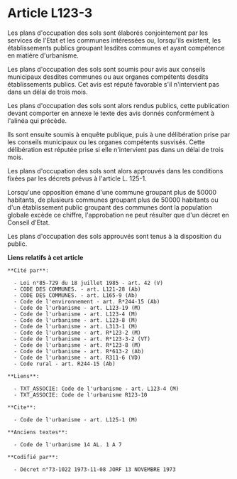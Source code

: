 # Article L123-3

Les plans d'occupation des sols sont élaborés conjointement par les services de l'Etat et les communes intéressées ou,
lorsqu'ils existent, les établissements publics groupant lesdites communes et ayant compétence en matière d'urbanisme.

Les plans d'occupation des sols sont soumis pour avis aux conseils municipaux desdites communes ou aux organes compétents
desdits établissements publics. Cet avis est réputé favorable s'il n'intervient pas dans un délai de trois mois.

Les plans d'occupation des sols sont alors rendus publics, cette publication devant comporter en annexe le texte des avis
donnés conformément à l'alinéa qui précède.

Ils sont ensuite soumis à enquête publique, puis à une délibération prise par les conseils municipaux ou les organes
compétents susvisés. Cette délibération est réputée prise si elle n'intervient pas dans un délai de trois mois.

Les plans d'occupation des sols sont alors approuvés dans les conditions fixées par les décrets prévus à l'article L. 125-1.

Lorsqu'une opposition émane d'une commune groupant plus de 50000 habitants, de plusieurs communes groupant plus de 50000
habitants ou d'un établissement public groupant des communes dont la population globale excède ce chiffre, l'approbation ne
peut résulter que d'un décret en Conseil d'Etat.

Les plans d'occupation des sols approuvés sont tenus à la disposition du public.

**Liens relatifs à cet article**

	**Cité par**:

	  - Loi n°85-729 du 18 juillet 1985 - art. 42 (V)
	  - CODE DES COMMUNES. - art. L121-28 (Ab)
	  - CODE DES COMMUNES. - art. L165-9 (Ab)
	  - Code de l'environnement - art. R*244-15 (Ab)
	  - Code de l'urbanisme - art. L123-19 (M)
	  - Code de l'urbanisme - art. L123-4 (M)
	  - Code de l'urbanisme - art. L123-8 (M)
	  - Code de l'urbanisme - art. L313-1 (M)
	  - Code de l'urbanisme - art. R*123-2 (M)
	  - Code de l'urbanisme - art. R*123-3-2 (VT)
	  - Code de l'urbanisme - art. R*123-8 (M)
	  - Code de l'urbanisme - art. R*613-2 (Ab)
	  - Code de l'urbanisme - art. R311-6 (VD)
	  - Code rural - art. R244-15 (Ab)

	**Liens**:

	  - TXT_ASSOCIE: Code de l'urbanisme - art. L123-4 (M)
	  - TXT_ASSOCIE: Code de l'urbanisme R123-10

	**Cite**:

	  - Code de l'urbanisme - art. L125-1 (M)

	**Anciens textes**:

	  - Code de l'urbanisme 14 AL. 1 A 7

	**Codifié par**:

	  - Décret n°73-1022 1973-11-08 JORF 13 NOVEMBRE 1973
